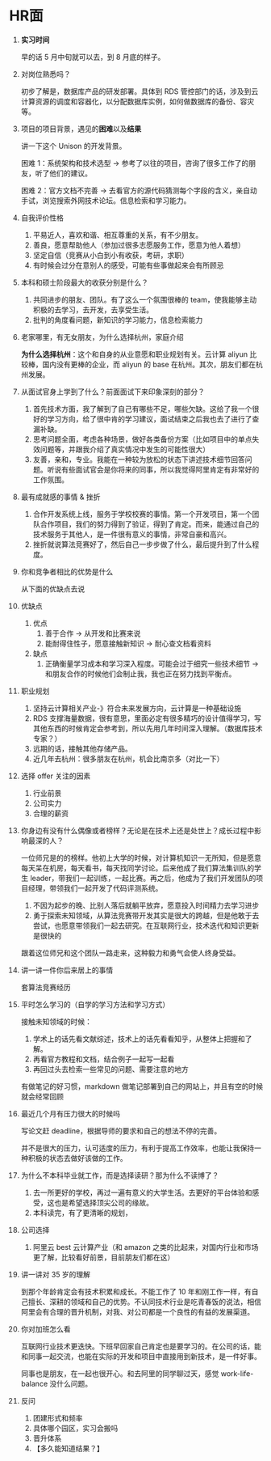 # HR面

1. **实习时间** 
   
   早的话 5 月中旬就可以去，到 8 月底的样子。

2. 对岗位熟悉吗？
   
   初步了解是，数据库产品的研发部署。具体到 RDS 管控部门的话，涉及到云计算资源的调度和容器化，以分配数据库实例，如何做数据库的备份、容灾等。

3. 项目的项目背景，遇见的**困难**以及**结果**
   
   讲一下这个 Unison 的开发背景。
   
   困难 1：系统架构和技术选型 -> 参考了以往的项目，咨询了很多工作了的朋友，听了他们的建议。
   
   困难 2：官方文档不完善 -> 去看官方的源代码猜测每个字段的含义，亲自动手试，浏览搜索外网技术论坛。信息检索和学习能力。

4. 自我评价性格
   
   1. 平易近人，喜欢和谐、相互尊重的关系，有不少朋友。
   2. 善良，愿意帮助他人（参加过很多志愿服务工作，愿意为他人着想）
   3. 坚定自信（竞赛从小白到小有收获，考研，求职）
   4. 有时候会过分在意别人的感受，可能有些事做起来会有所顾忌

5. 本科和硕士阶段最大的收获分别是什么？
   
   1. 共同进步的朋友、团队。有了这么一个氛围很棒的 team，使我能够主动积极的去学习，去开发，去享受生活。
   2. 批判的角度看问题，新知识的学习能力，信息检索能力

6. 老家哪里，有无女朋友，为什么选择杭州，家庭介绍
   
   **为什么选择杭州**：这个和自身的从业意愿和职业规划有关。云计算 aliyun 比较棒，国内没有更棒的企业，而 aliyun 的 base 在杭州。其次，朋友们都在杭州发展。

7. 从面试官身上学到了什么？前面面试下来印象深刻的部分？
   
   1. 首先技术方面，我了解到了自己有哪些不足，哪些欠缺。这给了我一个很好的学习方向，给了很中肯的学习建议，面试结束之后我也去了进行了查漏补缺。
   2. 思考问题全面，考虑各种场景，做好各类备份方案（比如项目中的单点失效问题等，并跟我介绍了真实情况中发生的可能性很大）
   3. 友善，亲和，专业。我能在一种较为放松的状态下讲述技术细节回答问题。听说有些面试官会是你将来的同事，所以我觉得阿里肯定有非常好的工作氛围。

8. 最有成就感的事情 & 挫折
   
   1. 合作开发系统上线，服务于学校校赛的事情。第一个开发项目，第一个团队合作项目，我们的努力得到了验证，得到了肯定。而来，能通过自己的技术服务于其他人，是一件很有意义的事情，非常自豪和高兴。
   2. 挫折就说算法竞赛好了，然后自己一步步做了什么，最后提升到了什么程度。

9. 你和竞争者相比的优势是什么
   
   从下面的优缺点去说

10. 优缺点
    
    1. 优点
       1. 善于合作 -> 从开发和比赛来说
       2. 能耐得住性子，愿意接触新知识 -> 耐心查文档看资料
    2. 缺点
       1. 正确衡量学习成本和学习深入程度。可能会过于细究一些技术细节 -> 和朋友合作的时候他们会制止我，我也正在努力找到平衡点。

11. 职业规划
    
    1. 坚持云计算相关产业-》符合未来发展方向，云计算是一种基础设施
    2. RDS 支撑海量数据，很有意思，里面必定有很多精巧的设计值得学习，写其他东西的时候肯定会参考到，所以先用几年时间深入理解。（数据库技术专家？）
    3. 远期的话，接触其他存储产品。
    4. 近几年去杭州：很多朋友在杭州，机会比南京多（对比一下）

12. 选择 offer 关注的因素
    
    1. 行业前景
    2. 公司实力
    3. 合理的薪资

13. 你身边有没有什么偶像或者榜样？无论是在技术上还是处世上？成长过程中影响最深的人？
    
    一位师兄是的的榜样。他初上大学的时候，对计算机知识一无所知，但是愿意每天呆在机房，每天看书，每天找同学讨论。后来他成了我们算法集训队的学生 leader，带我们一起训练，一起比赛。再之后，他成为了我们开发团队的项目经理，带领我们一起开发了代码评测系统。
    
    1. 不因为起步的晚、比别人落后就躺平放弃，愿意投入时间精力去学习进步
    2. 勇于探索未知领域，从算法竞赛带开发其实是很大的跨越，但是他敢于去尝试，也愿意带领我们一起去研究。在互联网行业，技术迭代和知识更新是很快的
    
    跟着这位师兄和这个团队一路走来，这种毅力和勇气会使人终身受益。

14. 讲一讲一件你后来居上的事情
    
    套算法竞赛经历

15. 平时怎么学习的（自学的学习方法和学习方式）
    
    接触未知领域的时候：
    
    1. 学术上的话先看文献综述，技术上的话先看看知乎，从整体上把握和了解。
    2. 再看官方教程和文档，结合例子一起写一起看
    3. 再回过头去检索一些常见的问题、需要注意的地方
    
    有做笔记的好习惯，markdown 做笔记部署到自己的网站上，并且有空的时候就会经常回顾

16. 最近几个月有压力很大的时候吗
    
    写论文赶 deadline，根据导师的要求和自己的想法不停的完善。
    
    并不是很大的压力，认可适度的压力，有利于提高工作效率，也能让我保持一种积极的状态去做好该做的工作。

17. 为什么不本科毕业就工作，而是选择读研？那为什么不读博了？
    
    1. 去一所更好的学校，再过一遍有意义的大学生活。去更好的平台体验和感受，这也是希望选择顶尖公司的缘故。
    2. 本科读完，有了更清晰的规划，

18. 公司选择
    
    1. 阿里云 best 云计算产业（和 amazon 之类的比起来，对国内行业和市场更了解，比较看好前景，目前朋友们都在这）

19. 讲一讲对 35 岁的理解
    
    到那个年龄肯定会有技术积累和成长。不能工作了 10 年和刚工作一样，有自己擅长、深耕的领域和自己的优势。不认同技术行业是吃青春饭的说法，相信阿里会有合理的晋升机制，对我、对公司都是一个良性的有益的发展渠道。

20. 你对加班怎么看
    
    互联网行业技术更迭快。下班早回家自己肯定也是要学习的。在公司的话，能和同事一起交流，也能在实际的开发和项目中直接用到新技术，是一件好事。
    
    同事也是朋友，在一起也很开心。和去阿里的同学聊过天，感觉 work-life-balance 没什么问题。

21. 反问
    
    1. 团建形式和频率
    2. 具体哪个园区，实习会搬吗
    3. 晋升体系
    4. 【多久能知道结果？】
